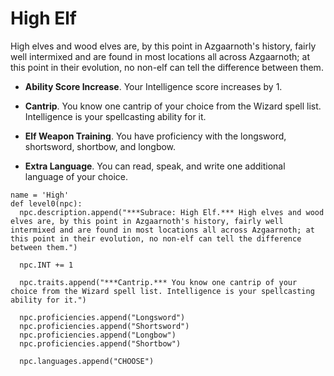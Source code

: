 # High Elf
High elves and wood elves are, by this point in Azgaarnoth's history, fairly well intermixed and are found in most locations all across Azgaarnoth; at this point in their evolution, no non-elf can tell the difference between them.

* **Ability Score Increase**. Your Intelligence score increases by 1.

* **Cantrip**. You know one cantrip of your choice from the Wizard spell list. Intelligence is your spellcasting ability for it.

* **Elf Weapon Training**. You have proficiency with the longsword, shortsword, shortbow, and longbow.

* **Extra Language**. You can read, speak, and write one additional language of your choice.

```
name = 'High'
def level0(npc):
  npc.description.append("***Subrace: High Elf.*** High elves and wood elves are, by this point in Azgaarnoth's history, fairly well intermixed and are found in most locations all across Azgaarnoth; at this point in their evolution, no non-elf can tell the difference between them.")

  npc.INT += 1

  npc.traits.append("***Cantrip.*** You know one cantrip of your choice from the Wizard spell list. Intelligence is your spellcasting ability for it.")

  npc.proficiencies.append("Longsword")
  npc.proficiencies.append("Shortsword")
  npc.proficiencies.append("Longbow")
  npc.proficiencies.append("Shortbow")

  npc.languages.append("CHOOSE")
```
